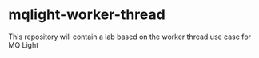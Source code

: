 mqlight-worker-thread
=====================

This repository will contain a lab based on the worker thread use case for MQ Light

